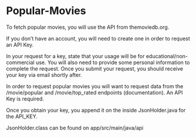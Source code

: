 # Popular-Movies

To fetch popular movies, you will use the API from themoviedb.org.

If you don’t have an account, you will need to create one in order to request an API Key.

In your request for a key, state that your usage will be for educational/non-commercial use. You will also need to provide some personal information to complete the request. Once you submit your request, you should receive your key via email shortly after.

In order to request popular movies you will want to request data from the /movie/popular and /movie/top_rated endpoints (documentation). An API Key is required.

Once you obtain your key, you append it on the inside JsonHolder.java for the API_KEY.

JsonHolder.class can be found on app/src/main/java/api
